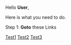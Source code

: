 
Hello **User**,


  

Here is what you need to do.


Step 1: **Goto** these Links

[Test1](http://test1.everdealer.com/)
[Test2](http://test2.everdealer.com/)
[Test3](http://test3.everdealer.com/)
